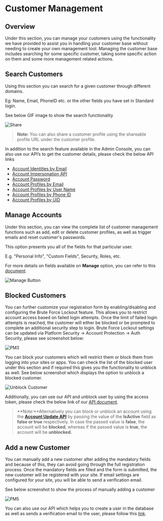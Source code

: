 # Customer Management

## Overview

Under this section, you can manage your customers using the functionality we have provided to assist you in handling your customer base without needing to create your own management tool. Managing the customer base includes searching for some specific customer, taking some specific action on them and some more management related actions.

## Search Customers

Using this section you can search for a given customer through different domains.

Eg: Name, Email, PhoneID etc. or the other fields you have set in Standard login.

See below GIF image to show the search functionality

![Share](https://apidocs.lrcontent.com/images/Customer-Management-LoginRadius-User-Dashboardsearch2_24434622275927a8389.36236625.png "Share")

> **Note:** You can also share a customer profile using the shareable profile URL under the customer profile.

In addition to the search feature available in the Admin Console, you can also use our API’s to get the customer details, please check the below API links

- [Account Identities by Email](/api/v2/customer-identity-api/account/account-identities-by-email/)
- [Account Impersonation API](/api/v2/customer-identity-api/account/account-impersonation-api/)
- [Account Password](/api/v2/customer-identity-api/account/account-password/)
- [Account Profiles by Email](/api/v2/customer-identity-api/account/account-profiles-by-email/)
- [Account Profiles by User Name](/api/v2/customer-identity-api/account/account-profiles-by-user-name/)
- [Account Profiles by Phone ID](/api/v2/customer-identity-api/account/account-profiles-by-phone-id/)
- [Account Profiles by UID](/api/v2/customer-identity-api/account/account-profiles-by-uid/)

## Manage Accounts

Under this section, you can view the complete list of customer management functions such as add, edit or delete customer profiles, as well as trigger emails and reset customer's passwords.

This option presents you all of the fields for that particular user.

E.g. "Personal Info", "Custom Fields", Security, Roles, etc.

For more details on fields available on **Manage** option, you can refer to this [document](/customer-management/profile-view/).

![Manage Button](https://apidocs.lrcontent.com/images/4--Manage-Button_4806630253d8ad2082.72767805.png "Manage Button")

## Blocked Customers

You can further customize your registration form by enabling/disabling and configuring the Brute Force Lockout feature. This allows you to restrict account access based on failed login attempts. Once the limit of failed login attempts is reached, the customer will either be blocked or be prompted to complete an additional security step to login. Brute Force Lockout settings can be updated via Platform Security → Account Protection → Auth Security, please see screenshot below:

![PM3](https://apidocs.lrcontent.com/images/Screenshot-3_9271605495d357b716.37992159.png "PM3")

You can block your customers which will restrict them or block them from logging into your sites or apps. You can check the list of the blocked user under this section and if required this gives you the functionality to unblock as well. See below screenshot which displays the option to unblock a blocked customer.

![Unblock Customer](https://apidocs.lrcontent.com/images/5--Unblock-Customer_2254963025415efc658.49875367.png "Unblock Customer")

Additionally, you can use our API and unblock user by using the access token, please check the below link of our [API document](/api/v2/customer-identity-api/authentication/auth-unlock-account-by-access-token/).

> **Note:**Alternatively you can block or unblock an account using the [**Account Update API**](/api/v2/customer-identity-api/account/account-update/) by passing the value of the **IsActive** field as **false or true** respectively. In case the passed value is **false**, the account will be **blocked**, whereas if the passed value is **true**, the account will be **unblocked.** 

## Add a new Customer

You can manually add a new customer after adding the mandatory fields and because of this, they can avoid going through the full registration process. Once the mandatory fields are filled and the form is submitted, the new customer will be registered with your site. If email settings are configured for your site, you will be able to send a verification email.

See below screenshot to show the process of manually adding a customer

![PM5](https://apidocs.lrcontent.com/images/Screenshot-5_21830605496c7151754.83792953.png "PM5")

You can also use our API which helps you to create a user in the database as well as sends a verification email to the user, please follow this [link](/api/v2/customer-identity-api/authentication/auth-user-registration-by-email/).

